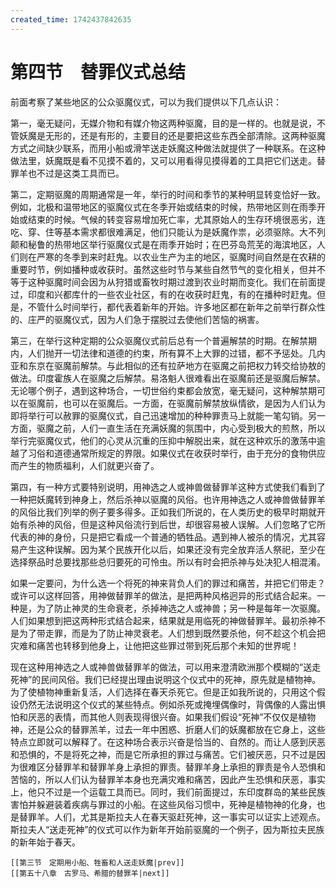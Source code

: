 ```yaml
---
created_time: 1742437842635
---
```

# 第四节　替罪仪式总结

前面考察了某些地区的公众驱魔仪式，可以为我们提供以下几点认识：

第一，毫无疑问，无媒介物和有媒介物这两种驱魔，目的是一样的。也就是说，不管妖魔是无形的，还是有形的，主要目的还是要把这些东西全部清除。这两种驱魔方式之间缺少联系，而用小船或滑竿送走妖魔这种做法就提供了一种联系。在这种做法里，妖魔既是看不见摸不着的，又可以用看得见摸得着的工具把它们送走。替罪羊也不过是这类工具而已。

第二，定期驱魔的周期通常是一年，举行的时间和季节的某种明显转变恰好一致。例如，北极和温带地区的驱魔仪式在冬季开始或结束的时候，热带地区则在雨季开始或结束的时候。气候的转变容易增加死亡率，尤其原始人的生存环境很恶劣，连吃、穿、住等基本需求都很难满足，他们只能认为是妖魔作祟，必须驱除。大不列颠和秘鲁的热带地区举行驱魔仪式是在雨季开始时；在巴芬岛荒芜的海滨地区，人们则在严寒的冬季到来时赶鬼。以农业生产为主的地区，驱魔时间自然是在农耕的重要时节，例如播种或收获时。虽然这些时节与某些自然节气的变化相关，但并不等于这种驱魔时间会因为从狩猎或畜牧时期过渡到农业时期而变化。我们在前面提过，印度和兴都库什的一些农业社区，有的在收获时赶鬼，有的在播种时赶鬼。但是，不管什么时间举行，都代表着新年的开始。许多地区都在新年之前举行群众性的、庄严的驱魔仪式，因为人们急于摆脱过去使他们苦恼的祸害。

第三，在举行这种定期的公众驱魔仪式前后总有一个普遍解禁的时期。在解禁期内，人们抛开一切法律和道德的约束，所有算不上大罪的过错，都不予惩处。几内亚和东京在驱魔前解禁。与此相似的还有拉萨地方在驱魔之前把权力转交给协敖的做法。印度霍族人在驱魔之后解禁。易洛魁人很难看出在驱魔前还是驱魔后解禁。无论哪个例子，遇到这种场合，一切世俗约束都会放宽，毫无疑问，这种解禁期可以在驱魔前，也可以在驱魔后。一方面，在驱魔前解禁放纵情欲，是因为人们认为即将举行可以赦罪的驱魔仪式，自己迅速增加的种种罪责马上就能一笔勾销。另一方面，驱魔之前，人们一直生活在充满妖魔的氛围中，内心受到极大的煎熬，所以举行完驱魔仪式，他们的心灵从沉重的压抑中解脱出来，就在这种欢乐的激荡中逾越了习俗和道德通常所规定的界限。如果仪式在收获时举行，由于充分的食物供应而产生的物质福利，人们就更兴奋了。

第四，有一种方式要特别说明，用神选之人或神兽做替罪羊这种方式使我们看到了一种把妖魔转到神身上，然后杀神以驱魔的风俗。也许用神选之人或神兽做替罪羊的风俗比我们列举的例子要多得多。正如我们所说的，在人类历史的极早时期就开始有杀神的风俗，但是这种风俗流行到后世，却很容易被人误解。人们忽略了它所代表的神的身份，只是把它看成一个普通的牺牲品。遇到神人被杀的情况，尤其容易产生这种误解。因为某个民族开化以后，如果还没有完全放弃活人祭祀，至少在选择祭品时总要找那些总归要死的可怜虫。所以有时会把杀神与处决犯人相混淆。

如果一定要问，为什么选一个将死的神来背负人们的罪过和痛苦，并把它们带走？或许可以这样回答，用神做替罪羊的做法，是把两种风格迥异的形式结合起来。一种是，为了防止神灵的生命衰老，杀掉神选之人或神兽；另一种是每年一次驱魔。人们如果想到把这两种形式结合起来，结果就是用临死的神做替罪羊。最初杀神不是为了带走罪，而是为了防止神灵衰老。人们想到既然要杀他，何不趁这个机会把灾难和痛苦也转移到他身上，让他把这些罪过带到死后那个未知的世界呢！

现在这种用神选之人或神兽做替罪羊的做法，可以用来澄清欧洲那个模糊的“送走死神”的民间风俗。我们已经提出理由说明这个仪式中的死神，原先就是植物神。为了使植物神重新复活，人们选择在春天杀死它。但是正如我所说的，只用这个假设仍然无法说明这个仪式的某些特点。例如杀死或掩埋偶像时，背偶像的人露出惧怕和厌恶的表情，而其他人则表现得很兴奋。如果我们假设“死神”不仅仅是植物神，还是公众的替罪羔羊，过去一年中困惑、折磨人们的妖魔都放在它身上，这些特点立即就可以解释了。在这种场合表示兴奋是恰当的、自然的。而让人感到厌恶和恐惧的，不是将死之神，而是它所承担的罪过与痛苦。它们被厌恶，只不过是因为很难区分替罪羊和替罪羊身上承担的罪责。替罪羊身上承担的罪责是令人恐惧和苦恼的，所以人们认为替罪羊本身也充满灾难和痛苦，因此产生恐惧和厌恶，事实上，他只不过是一个运载工具而已。同时，我们前面提过，东印度群岛的某些民族害怕并躲避装着疾病与罪过的小船。在这些风俗习惯中，死神是植物神的化身，也是替罪羊。人们，尤其是斯拉夫人在春天驱赶死神，这一事实可以证实上述观点。斯拉夫人“送走死神”的仪式可以作为新年开始前驱魔的一个例子，因为斯拉夫民族的新年始于春天。

```booknav
[[第三节　定期用小船、牲畜和人送走妖魔|prev]]
[[第五十八章　古罗马、希腊的替罪羊|next]]
```